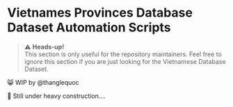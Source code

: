 # Vietnames Provinces Database Dataset Automation Scripts

> ⚠️ **Heads-up!**  
This section is only useful for the repository maintainers. Feel free to ignore this section if you are just looking for the Vietnamese Database Dataset.

😸 WIP by @thanglequoc

🚧 Still under heavy construction....
